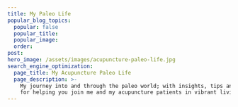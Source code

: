 ```yaml
---
title: My Paleo Life
popular_blog_topics:
  popular: false
  popular_title:
  popular_image:
  order:
post:
hero_image: /assets/images/acupuncture-paleo-life.jpg
search_engine_optimization:
  page_title: My Acupuncture Paleo Life
  page_description: >-
    My journey into and through the paleo world; with insights, tips and tricks
    for helping you join me and my acupuncture patients in vibrant living!
---
```

